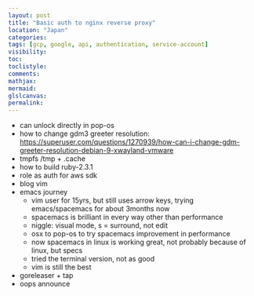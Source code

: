 ```yaml
---
layout: post
title: "Basic auth to nginx reverse proxy"
location: "Japan"
categories:
tags: [gcp, google, api, authentication, service-account]
visibility:
toc:
toclistyle:
comments:
mathjax:
mermaid:
glslcanvas:
permalink:
---
```


* can unlock directly in pop-os
* how to change gdm3 greeter resolution: https://superuser.com/questions/1270939/how-can-i-change-gdm-greeter-resolution-debian-9-xwayland-vmware
* tmpfs /tmp + .cache
* how to build ruby-2.3.1
* role as auth for aws sdk
* blog vim
* emacs journey
  * vim user for 15yrs, but still uses arrow keys, trying emacs/spacemacs for about 3months now
  * spacemacs is brilliant in every way other than performance
  * niggle: visual mode, s = surround, not edit
  * osx to pop-os to try spacemacs improvement in performance
  * now spacemacs in linux is working great, not probably because of linux, but specs
  * tried the terminal version, not as good
  * vim is still the best
* goreleaser + tap
* oops announce
